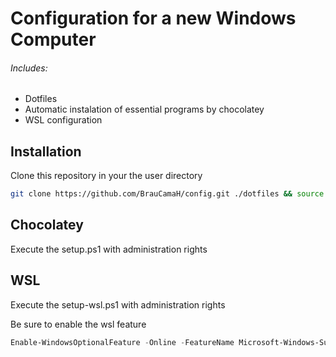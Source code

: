 # Configuration for a new Windows Computer

###### Includes:

- Dotfiles
- Automatic instalation of essential programs by chocolatey
- WSL configuration

## Installation

Clone this repository in your the user directory

```bash
git clone https://github.com/BrauCamaH/config.git ./dotfiles && source bootstrap.sh
```

## Chocolatey

Execute the setup.ps1 with administration rights

## WSL

Execute the setup-wsl.ps1 with administration rights

Be sure to enable the wsl feature


```powershell
Enable-WindowsOptionalFeature -Online -FeatureName Microsoft-Windows-Subsystem-Linux
```
